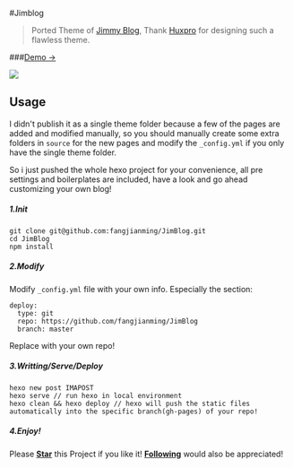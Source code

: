 #Jimblog

> Ported Theme of [Jimmy Blog](https://github.com/fangjianming/fangjianming.github.io), Thank [Huxpro](https://github.com/Huxpro) for designing such a flawless theme.

###[Demo &rarr;](https://fangjianming.github.io/)


![](https://github.com/fangjianming/knowledges/blob/master/images/jimmy-blog.png)

## Usage

I didn't publish it as a single theme folder because a few of the pages are added and modified manually, so you should manually create some extra folders in `source` for the new pages and modify the `_config.yml` if you only have the single theme folder.

So i just pushed the whole hexo project for your convenience, all pre settings and boilerplates are included, have a look and go ahead customizing your own blog!

##### 1.Init

    git clone git@github.com:fangjianming/JimBlog.git  
    cd JimBlog  
    npm install  

##### 2.Modify
Modify `_config.yml` file with your own info.
Especially the section:

    deploy:  
      type: git  
      repo: https://github.com/fangjianming/JimBlog 
      branch: master  

Replace with your own repo!

##### 3.Writting/Serve/Deploy


    hexo new post IMAPOST  
    hexo serve // run hexo in local environment   
    hexo clean && hexo deploy // hexo will push the static files automatically into the specific branch(gh-pages) of your repo!


##### 4.Enjoy! 
Please [**Star**](https://github.com/fangjianming/JimBlog/stargazers) this Project if you like it! [**Following**](https://github.com/fangjianming) would also be appreciated!

